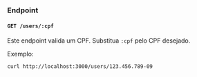 ### Endpoint

#### `GET /users/:cpf`

Este endpoint valida um CPF. Substitua `:cpf` pelo CPF desejado.

Exemplo:

```bash
curl http://localhost:3000/users/123.456.789-09
```
